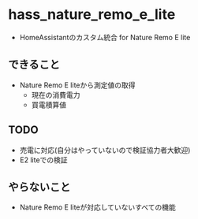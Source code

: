 # hass_nature_remo_e_lite
- HomeAssistantのカスタム統合 for Nature Remo E lite

## できること
- Nature Remo E liteから測定値の取得
  - 現在の消費電力
  - 買電積算値

## TODO
- 売電に対応(自分はやっていないので検証協力者大歓迎)
- E2 liteでの検証

## やらないこと
- Nature Remo E liteが対応していないすべての機能
